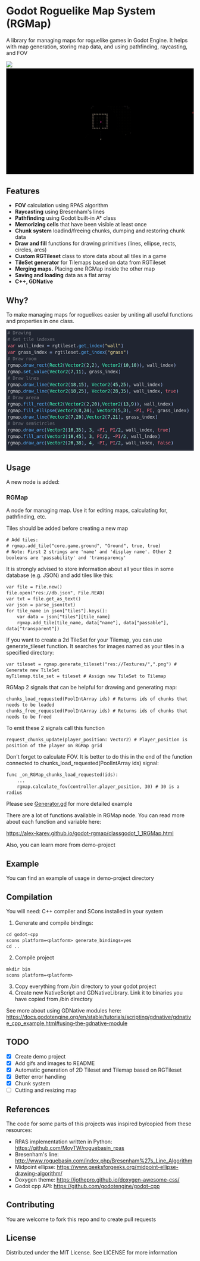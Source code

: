 # Godot Roguelike Map System (RGMap)

A library for managing maps for roguelike games in Godot Engine. It helps with map generation, storing map data, and using pathfinding, raycasting, and FOV

<img src="https://github.com/alex-karev/godot-rgmap/raw/main/screenshots/demo.gif">

<img src="https://github.com/alex-karev/godot-rgmap/raw/main/screenshots/demo2.gif">

## Features
* **FOV** calculation using RPAS algorithm
* **Raycasting** using Bresenham's lines
* **Pathfinding** using Godot built-in A* class
* **Memorizing cells** that have been visible at least once
* **Chunk system** loadind/freeing chunks, dumping and restoring chunk data
* **Draw and fill** functions for drawing primitives (lines, ellipse, rects, circles, arcs)
* **Custom RGTileset** class to store data about all tiles in a game
* **TileSet generator** for Tilemaps based on data from RGTileset
* **Merging maps.** Placing one RGMap inside the other map
* **Saving and loading** data as a flat array
* **C++, GDNative**

## Why?
To make managing maps for roguelikes easier by uniting all useful functions and properties in one class.

<img src="https://raw.githubusercontent.com/alex-karev/godot-rgmap/main/screenshots/code.png">

## Usage
A new node is added:

### RGMap
A node for managing map. Use it for editing maps, calculating for, pathfinding, etc.

Tiles should be added before creating a new map

```
# Add tiles:
# rgmap.add_tile("core.game.ground", "Ground", true, true)
# Note: First 2 strings are 'name' and 'display name'. Other 2 booleans are 'passability' and 'transparency'
```

It is strongly advised to store information about all your tiles in some database (e.g. JSON) and add tiles like this:

```
var file = File.new()
file.open("res://db.json", File.READ)
var txt = file.get_as_text()
var json = parse_json(txt)
for tile_name in json["tiles"].keys():
    var data = json["tiles"][tile_name]
    rgmap.add_tile(tile_name, data["name"], data["passable"], data["transparent"])
```

If you want to create a 2d TileSet for your Tilemap, you can use generate_tileset function. 
It searches for images named as your tiles in a specified directory:

```
var tileset = rgmap.generate_tileset("res://Textures/",".png") # Generate new TileSet
myTilemap.tile_set = tileset # Assign new TileSet to Tilemap
```

RGMap 2 signals that can be helpful for drawing and generating map:

```
chunks_load_requested(PoolIntArray ids) # Returns ids of chunks that needs to be loaded
chunks_free_requested(PoolIntArray ids) # Returns ids of chunks that needs to be freed
```

To emit these 2 signals call this function

```
request_chunks_update(player_position: Vector2) # Player_position is position of the player on RGMap grid
```

Don't forget to calculate FOV. It is better to do this in the end of the function connected to chunks_load_requested(PoolIntArray ids) signal:

```
func _on_RGMap_chunks_load_requested(ids):
    ...
    rgmap.calculate_fov(controller.player_position, 30) # 30 is a radius
```

Please see [Generator.gd](https://github.com/alex-karev/godot-rgmap/blob/main/demo-project/Generator.gd) 
for more detailed example

There are a lot of functions available in RGMap node. You can read more about each function and variable  here:

<https://alex-karev.github.io/godot-rgmap/classgodot_1_1RGMap.html>

Also, you can learn more from demo-project

## Example
You can find an example of usage in demo-project directory

## Compilation
You will need: C++ compiler and SCons installed in your system

1. Generate and compile bindings:

```
cd godot-cpp
scons platform=<platform> generate_bindings=yes
cd ..
```

2. Compile project

```
mkdir bin
scons platform=<platform>
```

3. Copy everything from /bin directory to your godot project
4. Create new NativeScript and GDNativeLibrary. Link it to binaries you have copied from /bin directory

See more about using GDNative modules here: <https://docs.godotengine.org/en/stable/tutorials/scripting/gdnative/gdnative_cpp_example.html#using-the-gdnative-module>

## TODO
- [X] Create demo project
- [X] Add gifs and images to README
- [X] Automatic generation of 2D Tileset and Tilemap based on RGTileset
- [X] Better error handling
- [X] Chunk system
- [ ] Cutting and resizing map

## References
The code for some parts of this projects was inspired by/copied from these resources:
* RPAS implementation written in Python: <https://github.com/MoyTW/roguebasin_rpas>
* Bresenham's line: <http://www.roguebasin.com/index.php/Bresenham%27s_Line_Algorithm>
* Midpoint ellipse: <https://www.geeksforgeeks.org/midpoint-ellipse-drawing-algorithm/>
* Doxygen theme: <https://jothepro.github.io/doxygen-awesome-css/>
* Godot cpp API: <https://github.com/godotengine/godot-cpp>

## Contributing
You are welcome to fork this repo and to create pull requests

## License
Distributed under the MIT License. See LICENSE for more information
